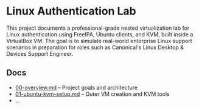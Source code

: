 # Linux Authentication Lab

This project documents a professional-grade nested virtualization lab for Linux authentication using FreeIPA, Ubuntu clients, and KVM, built inside a VirtualBox VM. The goal is to simulate real-world enterprise Linux support scenarios in preparation for roles such as Canonical's Linux Desktop & Devices Support Engineer.

## Docs

- [00-overview.md](docs/00-overview.md) – Project goals and architecture
- [01-ubuntu-kvm-setup.md](docs/01-ubuntu-kvm-setup.md) – Outer VM creation and KVM tools
- ...
